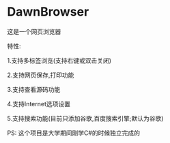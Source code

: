 DawnBrowser
===========

这是一个网页浏览器

特性:

1.支持多标签浏览(支持右键或双击关闭)

2.支持网页保存,打印功能

3.支持查看源码功能

4.支持Internet选项设置

5.支持搜索功能(目前只添加谷歌,百度搜索引擎;默认为谷歌)


PS: 这个项目是大学期间刚学C#的时候独立完成的